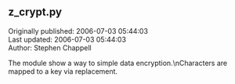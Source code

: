 ## z_crypt.py  
Originally published: 2006-07-03 05:44:03  
Last updated: 2006-07-03 05:44:03  
Author: Stephen Chappell  
  
The module show a way to simple data encryption.\nCharacters are mapped to a key via replacement.